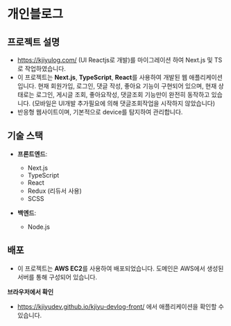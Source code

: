 # 개인블로그

## 프로젝트 설명
- https://kjiyulog.com/ (UI Reactjs로 개발)를 마이그레이션 하여 Next.js 및 TS로 작업하였습니다.
- 이 프로젝트는 **Next.js**, **TypeScript**, **React**를 사용하여 개발된 웹 애플리케이션입니다. 현재 회원가입, 로그인, 댓글 작성, 좋아요 기능이 구현되어 있으며, 현재 상태로는 로그인, 게시글 조회, 좋아요작성, 댓글조회 기능만이 완전히 동작하고 있습니다. (모바일은 UI개발 추가필요에 의해 댓글조회작업을 시작하지 않았습니다)
- 반응형 웹사이트이며, 기본적으로 device를 탐지하여 관리합니다.



## 기술 스택
- **프론트엔드**: 
  - Next.js
  - TypeScript
  - React
  - Redux (리듀서 사용)
  - SCSS

- **백엔드**: 
  - Node.js

## 배포
- 이 프로젝트는 **AWS EC2**를 사용하여 배포되었습니다. 도메인은 AWS에서 생성된 서버를 통해 구성되어 있습니다.


**브라우저에서 확인**
   - https://kjiyudev.github.io/kjiyu-devlog-front/ 에서 애플리케이션을 확인할 수 있습니다.
